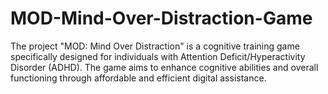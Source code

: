 # MOD-Mind-Over-Distraction-Game
 The project "MOD: Mind Over Distraction" is a cognitive  training game specifically designed for individuals with Attention Deficit/Hyperactivity Disorder  (ADHD). The game aims to enhance cognitive abilities and overall functioning through affordable  and efficient digital assistance. 
